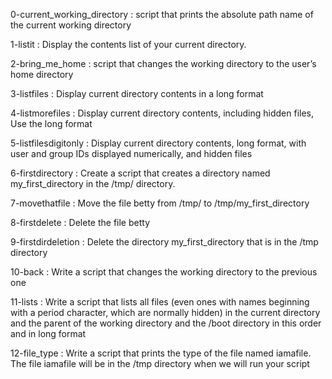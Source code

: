 0-current_working_directory : script that prints the absolute path name of the current working directory

1-listit : Display the contents list of your current directory.

2-bring_me_home : script that changes the working directory to the user’s home directory

3-listfiles : Display current directory contents in a long format

4-listmorefiles : Display current directory contents, including hidden files, Use the long format

5-listfilesdigitonly : Display current directory contents, long format, with user and group IDs displayed numerically, and hidden files 

6-firstdirectory : Create a script that creates a directory named my_first_directory in the /tmp/ directory.

7-movethatfile :  Move the file betty from /tmp/ to /tmp/my_first_directory

8-firstdelete : Delete the file betty

9-firstdirdeletion : Delete the directory my_first_directory that is in the /tmp directory

10-back : Write a script that changes the working directory to the previous one

11-lists : Write a script that lists all files (even ones with names beginning with a period character, which are normally hidden) in the current directory and the parent of the working directory and the /boot directory in this order and in long format

12-file_type : Write a script that prints the type of the file named iamafile. The file iamafile will be in the /tmp directory when we will run your script


